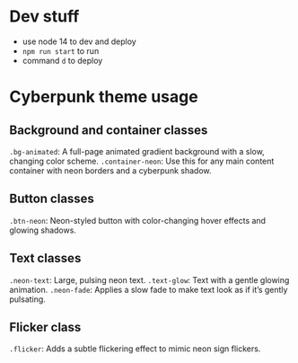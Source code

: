 # Dev stuff

- use node 14 to dev and deploy
- `npm run start` to run
- command `d` to deploy

# Cyberpunk theme usage

## Background and container classes
`.bg-animated`: A full-page animated gradient background with a slow, changing color scheme.
`.container-neon`: Use this for any main content container with neon borders and a cyberpunk shadow.

## Button classes
`.btn-neon`: Neon-styled button with color-changing hover effects and glowing shadows.

## Text classes
`.neon-text`: Large, pulsing neon text.
`.text-glow`: Text with a gentle glowing animation.
`.neon-fade`: Applies a slow fade to make text look as if it’s gently pulsating.

## Flicker class
`.flicker`: Adds a subtle flickering effect to mimic neon sign flickers.
